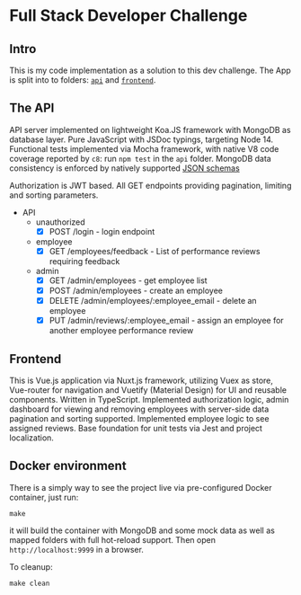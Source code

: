 # Full Stack Developer Challenge

## Intro

This is my code implementation as a solution to this dev challenge. The App is split into to folders: [`api`](api/) and [`frontend`](frontend/).

## The API

API server implemented on lightweight Koa.JS framework with MongoDB as database layer. Pure JavaScript with JSDoc typings, targeting Node 14.
Functional tests implemented via Mocha framework, with native V8 code coverage reported by `c8`: run `npm test` in the `api` folder.
MongoDB data consistency is enforced by natively supported [JSON schemas](api/src/schemas/)

Authorization is JWT based.
All GET endpoints providing pagination, limiting and sorting parameters.

- API
  - unauthorized
    - [x] POST /login - login endpoint
  - employee
    - [x] GET /employees/feedback - List of performance reviews requiring feedback
  - admin
    - [x] GET /admin/employees - get employee list
    - [x] POST /admin/employees - create an employee
    - [x] DELETE /admin/employees/:employee_email - delete an employee
    - [x] PUT /admin/reviews/:employee_email - assign an employee for another employee performance review

## Frontend

This is Vue.js application via Nuxt.js framework, utilizing Vuex as store, Vue-router for navigation and Vuetify (Material Design) for UI and reusable components. Written in TypeScript.
Implemented authorization logic, admin dashboard for viewing and removing employees with server-side data pagination and sorting supported.
Implemented employee logic to see assigned reviews.
Base foundation for unit tests via Jest and project localization.

## Docker environment

There is a simply way to see the project live via pre-configured Docker container,
just run:

`make`

it will build the container with MongoDB and some mock data as well as mapped folders with full hot-reload support. Then open `http://localhost:9999` in a browser.

To cleanup:

`make clean`
